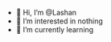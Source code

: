 - 👋 Hi, I’m @Lashan
- 👀 I’m interested in nothing
- 🌱 I’m currently learning 


<!---
nakavali/nakavali is a ✨ special ✨ repository because its `README.md` (this file) 
--->

